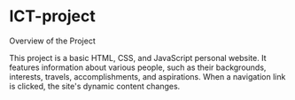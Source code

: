 # ICT-project

Overview of the Project

 This project is a basic HTML, CSS, and JavaScript personal website.  It features information about various people, such as their backgrounds, interests, travels, accomplishments, and aspirations.  When a navigation link is clicked, the site's dynamic content changes.
